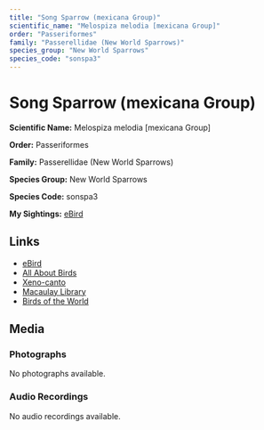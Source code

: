 ```yaml
---
title: "Song Sparrow (mexicana Group)"
scientific_name: "Melospiza melodia [mexicana Group]"
order: "Passeriformes"
family: "Passerellidae (New World Sparrows)"
species_group: "New World Sparrows"
species_code: "sonspa3"
---
```


# Song Sparrow (mexicana Group)

**Scientific Name:** Melospiza melodia [mexicana Group]

**Order:** Passeriformes

**Family:** Passerellidae (New World Sparrows)

**Species Group:** New World Sparrows

**Species Code:** sonspa3

**My Sightings:** [eBird](https://ebird.org/lifelist?r=world&time=life&spp=sonspa3)

## Links
* [eBird](https://ebird.org/species/sonspa3) 
* [All About Birds](https://www.allaboutbirds.org/guide/sonspa3) 
* [Xeno-canto](https://www.xeno-canto.org/species/melospiza-melodia-[mexicana-group]) 
* [Macaulay Library](https://search.macaulaylibrary.org/catalog?taxonCode=sonspa3&sort=rating_rank_desc)
* [Birds of the World](https://birdsoftheworld.org/bow/species/sonspa3)

## Media
### Photographs
No photographs available.

### Audio Recordings
No audio recordings available.
